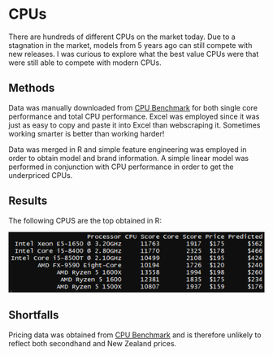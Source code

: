 # CPUs

There are hundreds of different CPUs on the market today. Due to a stagnation in the market, models from 5 years ago can still compete with new releases. I was curious to explore what the best value CPUs were that were still able to compete with modern CPUs.


## Methods

Data was manually downloaded from [CPU Benchmark](https://www.cpubenchmark.net/) for both single core performance and total CPU performance. Excel was employed since it was just as easy to copy and paste it into Excel than webscraping it. Sometimes working smarter is better than working harder!

Data was merged in R and simple feature engineering was employed in order to obtain model and brand information. A simple linear model was performed in conjunction with CPU performance in order to get the underpriced CPUs.

## Results

The following CPUS are the top obtained in R:

![Top CPUs](https://raw.githubusercontent.com/cajpearce/CPUs/master/images/CPUs.PNG)


## Shortfalls

Pricing data was obtained from [CPU Benchmark](https://www.cpubenchmark.net/) and is therefore unlikely to reflect both secondhand and New Zealand prices.
